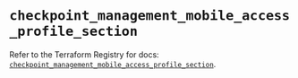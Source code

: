# `checkpoint_management_mobile_access_profile_section`

Refer to the Terraform Registry for docs: [`checkpoint_management_mobile_access_profile_section`](https://registry.terraform.io/providers/checkpointsw/checkpoint/2.11.0/docs/resources/management_mobile_access_profile_section).
